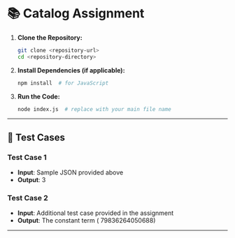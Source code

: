 # 📚 Catalog  Assignment


1. **Clone the Repository:**
   ```bash
   git clone <repository-url>
   cd <repository-directory>
   ```

2. **Install Dependencies (if applicable):**
   ```bash
   npm install  # for JavaScript
   ```

3. **Run the Code:**
   ```bash
   node index.js  # replace with your main file name
   ```

---

## 🧪 Test Cases

### Test Case 1
- **Input**: Sample JSON provided above
- **Output**: 3

### Test Case 2
- **Input**: Additional test case provided in the assignment
- **Output**: The constant term \( 79836264050688\)

---
